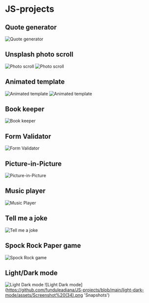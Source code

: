 # JS-projects


## Quote generator 
![Quote generator](https://github.com/funduleadiana/JS-projects/blob/main/template-quote-generator/assets/Quote%20generator.png 'Snapshot')


## Unsplash photo scroll
![Photo scroll](https://github.com/funduleadiana/JS-projects/blob/main/infinity-scroll/assets/Screenshot%20(4).png 'Snapshot')
![Photo scroll](https://github.com/funduleadiana/JS-projects/blob/main/infinity-scroll/assets/Screenshot%20(3).png 'Snapshot')


## Animated template 
![Animated template](https://github.com/funduleadiana/JS-projects/blob/main/animated-template/assets/Screenshot%20(7).png 'Snapshot')
![Animated template](https://github.com/funduleadiana/JS-projects/blob/main/animated-template/assets/Screenshot%20(9).png 'Snapshot')


## Book keeper
![Book keeper](https://github.com/funduleadiana/JS-projects/blob/main/book-keeper/assets/Screenshot%20(14).png 'Snapshot')


## Form Validator
![Form Validator](https://github.com/funduleadiana/JS-projects/blob/main/form-validator/assets/Screenshot%20(20).png 'Snapshot')

## Picture-in-Picture
![Picture-in-Picture](https://github.com/funduleadiana/JS-projects/blob/main/picture-in-picture/assets/Screenshot%20(26).png 'Snapshot')

## Music player
![Music Player](https://github.com/funduleadiana/JS-projects/blob/main/music-player/assets/Screenshot%20(23).png 'Snapshot')

## Tell me a joke
![Tell me a joke](https://github.com/funduleadiana/JS-projects/blob/main/tell%20me%20a%20joke/assets/Screenshot%20(29).png 'Snapshots')

## Spock Rock Paper game
![Spock Rock game](https://github.com/funduleadiana/JS-projects/blob/main/spock-rock-game/assets/Screenshot%20(25).png 'Snapshots')

## Light/Dark mode
![Light Dark mode](https://github.com/funduleadiana/JS-projects/blob/main/light-dark-mode/assets/Screenshot%20(33).png 'Snapshots')
![Light Dark mode] (https://github.com/funduleadiana/JS-projects/blob/main/light-dark-mode/assets/Screenshot%20(34).png 'Snapshots')
